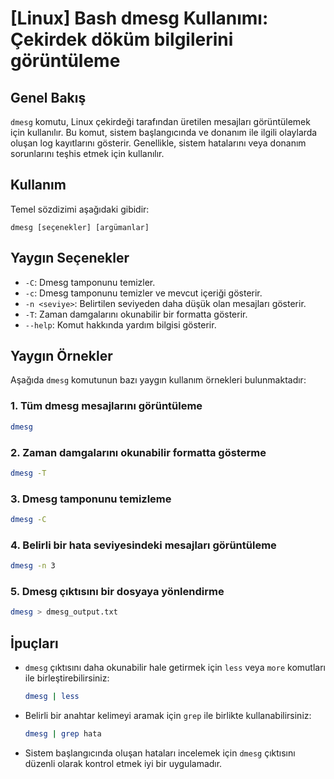 # [Linux] Bash dmesg Kullanımı: Çekirdek döküm bilgilerini görüntüleme

## Genel Bakış
`dmesg` komutu, Linux çekirdeği tarafından üretilen mesajları görüntülemek için kullanılır. Bu komut, sistem başlangıcında ve donanım ile ilgili olaylarda oluşan log kayıtlarını gösterir. Genellikle, sistem hatalarını veya donanım sorunlarını teşhis etmek için kullanılır.

## Kullanım
Temel sözdizimi aşağıdaki gibidir:

```
dmesg [seçenekler] [argümanlar]
```

## Yaygın Seçenekler
- `-C`: Dmesg tamponunu temizler.
- `-c`: Dmesg tamponunu temizler ve mevcut içeriği gösterir.
- `-n <seviye>`: Belirtilen seviyeden daha düşük olan mesajları gösterir.
- `-T`: Zaman damgalarını okunabilir bir formatta gösterir.
- `--help`: Komut hakkında yardım bilgisi gösterir.

## Yaygın Örnekler
Aşağıda `dmesg` komutunun bazı yaygın kullanım örnekleri bulunmaktadır:

### 1. Tüm dmesg mesajlarını görüntüleme
```bash
dmesg
```

### 2. Zaman damgalarını okunabilir formatta gösterme
```bash
dmesg -T
```

### 3. Dmesg tamponunu temizleme
```bash
dmesg -C
```

### 4. Belirli bir hata seviyesindeki mesajları görüntüleme
```bash
dmesg -n 3
```

### 5. Dmesg çıktısını bir dosyaya yönlendirme
```bash
dmesg > dmesg_output.txt
```

## İpuçları
- `dmesg` çıktısını daha okunabilir hale getirmek için `less` veya `more` komutları ile birleştirebilirsiniz:
  ```bash
  dmesg | less
  ```
- Belirli bir anahtar kelimeyi aramak için `grep` ile birlikte kullanabilirsiniz:
  ```bash
  dmesg | grep hata
  ```
- Sistem başlangıcında oluşan hataları incelemek için `dmesg` çıktısını düzenli olarak kontrol etmek iyi bir uygulamadır.